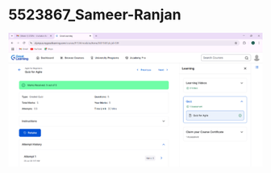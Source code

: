 # 5523867\_Sameer-Ranjan



<img src = "https://github.com/sameerranjan223/5523867_Sameer-Ranjan/blob/main/SDLC/SDLC%20QUIZ%20MARKS.png" alt = "image">










